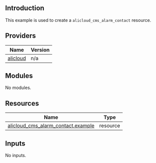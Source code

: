 <!-- BEGIN_TF_DOCS -->
## Introduction

This example is used to create a `alicloud_cms_alarm_contact` resource.

## Providers

| Name | Version |
|------|---------|
| <a name="provider_alicloud"></a> [alicloud](#provider\_alicloud) | n/a |

## Modules

No modules.

## Resources

| Name | Type |
|------|------|
| [alicloud_cms_alarm_contact.example](https://registry.terraform.io/providers/aliyun/alicloud/latest/docs/resources/cms_alarm_contact) | resource |

## Inputs

No inputs.
<!-- END_TF_DOCS -->    